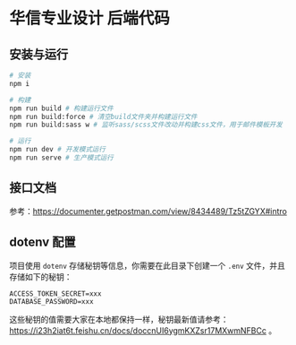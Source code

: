 # 华信专业设计 后端代码

## 安装与运行

```bash
# 安装
npm i

# 构建
npm run build # 构建运行文件
npm run build:force # 清空build文件夹并构建运行文件
npm run build:sass w # 监听sass/scss文件改动并构建css文件，用于邮件模板开发

# 运行
npm run dev # 开发模式运行
npm run serve # 生产模式运行
```

## 接口文档

参考：<https://documenter.getpostman.com/view/8434489/Tz5tZGYX#intro>

## dotenv 配置

项目使用 `dotenv` 存储秘钥等信息，你需要在此目录下创建一个 `.env` 文件，并且存储如下的秘钥：

```env
ACCESS_TOKEN_SECRET=xxx
DATABASE_PASSWORD=xxx
```

这些秘钥的值需要大家在本地都保持一样，秘钥最新值请参考：<https://i23h2iat6t.feishu.cn/docs/doccnUI6ygmKXZsr17MXwmNFBCc> 。
